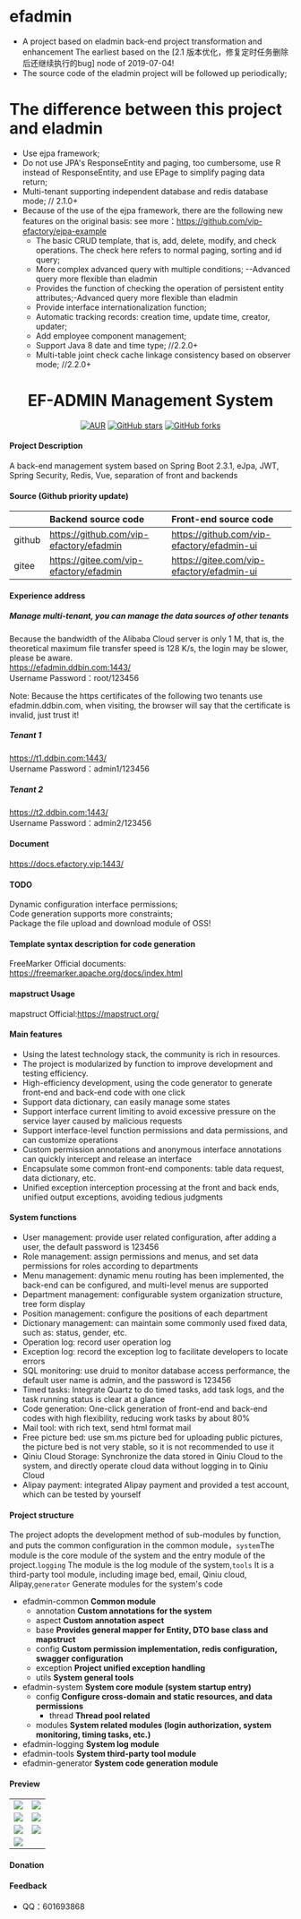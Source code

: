 # efadmin
- A project based on eladmin back-end project transformation and enhancement
    The earliest based on the [2.1 版本优化，修复定时任务删除后还继续执行的bug] node of 2019-07-04!
- The source code of the eladmin project will be followed up periodically;

# The difference between this project and eladmin
- Use ejpa framework;
- Do not use JPA's ResponseEntity and paging, too cumbersome, use R instead of ResponseEntity, and use EPage to simplify paging data return;
- Multi-tenant supporting independent database and redis database mode;  // 2.1.0+
- Because of the use of the ejpa framework, there are the following new features on the original basis: see more：https://github.com/vip-efactory/ejpa-example
    - The basic CRUD template, that is, add, delete, modify, and check operations. The check here refers to normal paging, sorting and id query;
    - More complex advanced query with multiple conditions; --Advanced query more flexible than eladmin
    - Provides the function of checking the operation of persistent entity attributes;-Advanced query more flexible than eladmin
    - Provide interface internationalization function;
    - Automatic tracking records: creation time, update time, creator, updater;
    - Add employee component management;
    - Support Java 8 date and time type;   //2.2.0+  
    - Multi-table joint check cache linkage consistency based on observer mode; //2.2.0+  

<h1 style="text-align: center">EF-ADMIN Management System</h1>
<div style="text-align: center">

[![AUR](https://img.shields.io/badge/license-Apache%20License%202.0-blue.svg)](https://github.com/vip-efactory/efadmin/blob/master/LICENSE)
[![GitHub stars](https://img.shields.io/github/stars/vip-efactory/efadmin.svg?style=social&label=Stars)](https://github.com/vip-efactory/efadmin)
[![GitHub forks](https://img.shields.io/github/forks/vip-efactory/efadmin.svg?style=social&label=Fork)](https://github.com/vip-efactory/efadmin)

</div>

#### Project Description
A back-end management system based on Spring Boot 2.3.1, eJpa, JWT, Spring Security, Redis, Vue, separation of front and backends

#### Source (Github priority update)

|        | Backend source code                                 | Front-end source code                                    |
|:-------|:----------------------------------------|:-------------------------------------------|
| github | https://github.com/vip-efactory/efadmin | https://github.com/vip-efactory/efadmin-ui |
| gitee  | https://gitee.com/vip-efactory/efadmin  | https://gitee.com/vip-efactory/efadmin-ui  |

#### Experience address
##### Manage multi-tenant, you can manage the data sources of other tenants  
Because the bandwidth of the Alibaba Cloud server is only 1 M, that is, the theoretical maximum file transfer speed is 128 K/s, the login may be slower, please be aware.  
<https://efadmin.ddbin.com:1443/>  
Username Password：root/123456

Note: Because the https certificates of the following two tenants use efadmin.ddbin.com, when visiting, the browser will say that the certificate is invalid, just trust it!
##### Tenant 1
<https://t1.ddbin.com:1443/>  
Username Password：admin1/123456
##### Tenant 2
<https://t2.ddbin.com:1443/>  
Username Password：admin2/123456

#### Document
<https://docs.efactory.vip:1443/>

#### TODO
Dynamic configuration interface permissions;  
Code generation supports more constraints;  
Package the file upload and download module of OSS!  

#### Template syntax description for code generation   
FreeMarker Official documents:  
https://freemarker.apache.org/docs/index.html 

#### mapstruct Usage
mapstruct Official:https://mapstruct.org/

#### Main features
- Using the latest technology stack, the community is rich in resources.
- The project is modularized by function to improve development and testing efficiency.
- High-efficiency development, using the code generator to generate front-end and back-end code with one click
- Support data dictionary, can easily manage some states
- Support interface current limiting to avoid excessive pressure on the service layer caused by malicious requests
- Support interface-level function permissions and data permissions, and can customize operations
- Custom permission annotations and anonymous interface annotations can quickly intercept and release an interface
- Encapsulate some common front-end components: table data request, data dictionary, etc.
- Unified exception interception processing at the front and back ends, unified output exceptions, avoiding tedious judgments
####  System functions
- User management: provide user related configuration, after adding a user, the default password is 123456
- Role management: assign permissions and menus, and set data permissions for roles according to departments
- Menu management: dynamic menu routing has been implemented, the back-end can be configured, and multi-level menus are supported
- Department management: configurable system organization structure, tree form display
- Position management: configure the positions of each department
- Dictionary management: can maintain some commonly used fixed data, such as: status, gender, etc.
- Operation log: record user operation log
- Exception log: record the exception log to facilitate developers to locate errors
- SQL monitoring: use druid to monitor database access performance, the default user name is admin, and the password is 123456
- Timed tasks: Integrate Quartz to do timed tasks, add task logs, and the task running status is clear at a glance
- Code generation: One-click generation of front-end and back-end codes with high flexibility, reducing work tasks by about 80%
- Mail tool: with rich text, send html format mail
- Free picture bed: use sm.ms picture bed for uploading public pictures, the picture bed is not very stable, so it is not recommended to use it
- Qiniu Cloud Storage: Synchronize the data stored in Qiniu Cloud to the system, and directly operate cloud data without logging in to Qiniu Cloud
- Alipay payment: integrated Alipay payment and provided a test account, which can be tested by yourself

#### Project structure
The project adopts the development method of sub-modules by function, and puts the common configuration in the common module，```system```The module is the core module of the system and the entry module of the project.```logging``` The module is the log module of the system,```tools``` It is a third-party tool module, including image bed, email, Qiniu cloud, Alipay,```generator``` Generate modules for the system's code

- efadmin-common **Common module**
    - annotation **Custom annotations for the system**
    - aspect **Custom annotation aspect**
    - base **Provides general mapper for Entity, DTO base class and mapstruct**
    - config **Custom permission implementation, redis configuration, swagger configuration**
    - exception **Project unified exception handling**
    - utils **System general tools**
- efadmin-system **System core module (system startup entry)**
	- config **Configure cross-domain and static resources, and data permissions**
	    - thread **Thread pool related**
	- modules **System related modules (login authorization, system monitoring, timing tasks, etc.)**
- efadmin-logging **System log module**
- efadmin-tools **System third-party tool module**
- efadmin-generator **System code generation module**
    

#### Preview
<table>
    <tr>
        <td><img src="https://i.loli.net/2019/05/18/5cdf77fa8144d68788.png"/></td>
        <td><img src="https://i.loli.net/2019/05/18/5cdf7763993e361778.png"/></td>
    </tr>
    <tr>
        <td><img src="https://i.loli.net/2019/05/18/5cdf7763971d453615.png"/></td>
        <td><img src="https://i.loli.net/2019/05/18/5cdf77632e85a60423.png"/></td>
    </tr>
    <tr>
        <td><img src="https://i.loli.net/2019/05/18/5cdf77632b4b090165.png"/></td>
        <td><img src="https://i.loli.net/2019/05/18/5cdf77639929277783.png"/></td>
    </tr>
    <tr>   
 <td><img src="https://i.loli.net/2019/05/18/5cdf78969adc389599.png"/></td>
    </tr>
</table>

#### Donation


#### Feedback
- QQ：601693868



